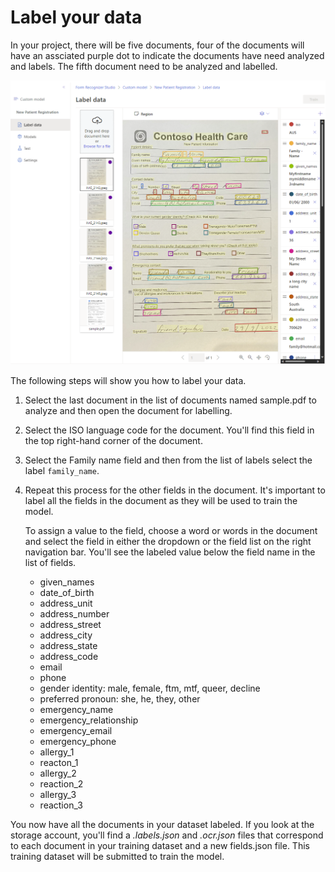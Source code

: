 # Label your data

In your project, there will be five documents, four of the documents will have an assciated purple dot to indicate the documents have need analyzed and labels. The fifth document need to be analyzed and labelled.

![The image shows the label data panel](./img/label-data-panel.png)

The following steps will show you how to label your data.

1. Select the last document in the list of documents named sample.pdf to analyze and then open the document for labelling.
1. Select the ISO language code for the document. You'll find this field in the top right-hand corner of the document.
1. Select the Family name field and then from the list of labels select the label `family_name`.
1. Repeat this process for the other fields in the document. It's important to label all the fields in the document as they will be used to train the model.

    To assign a value to the field, choose a word or words in the document and select the field in either the dropdown or the field list on the right navigation bar. You'll see the labeled value below the field name in the list of fields.

    - given_names
    - date_of_birth
    - address_unit
    - address_number
    - address_street
    - address_city
    - address_state
    - address_code
    - email
    - phone
    - gender identity: male, female, ftm, mtf, queer, decline
    - preferred pronoun: she, he, they, other
    - emergency_name
    - emergency_relationship
    - emergency_email
    - emergency_phone
    - allergy_1
    - reacton_1
    - allergy_2
    - reaction_2
    - allergy_3
    - reaction_3

You now have all the documents in your dataset labeled. If you look at the storage account, you'll find a *.labels.json* and *.ocr.json* files that correspond to each document in your training dataset and a new fields.json file. This training dataset will be submitted to train the model.
